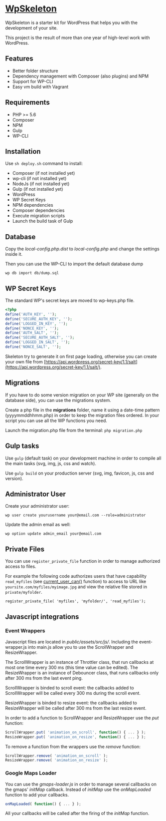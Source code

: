 # [WpSkeleton](https://github.com/mirkoferraro/wp-skeleton)

WpSkeleton is a starter kit for WordPress that helps you with the development of your site.

This project is the result of more than one year of high-level work with WordPress.

## Features

* Better folder structure
* Dependency management with Composer (also plugins) and NPM
* Support for WP-CLI
* Easy vm build with Vagrant

## Requirements

* PHP >= 5.6
* Composer
* NPM
* Gulp
* WP-CLI

## Installation

Use ```sh deploy.sh``` command to install:

* Composer (if not installed yet)
* wp-cli (if not installed yet)
* NodeJs (if not installed yet)
* Gulp (if not installed yet)
* WordPress
* WP Secret Keys
* NPM dependencies
* Composer dependencies
* Execute migration scripts
* Launch the build task of Gulp


## Database
Copy the *local-config.php.dist* to *local-config.php* and change the settings inside it.

Then you can use the WP-CLI to import the default database dump
```
wp db import db/dump.sql
```


## WP Secret Keys
The standard WP's secret keys are moved to wp-keys.php file.

```php
<?php
define('AUTH_KEY', '');
define('SECURE_AUTH_KEY', '');
define('LOGGED_IN_KEY', '');
define('NONCE_KEY', '');
define('AUTH_SALT', '');
define('SECURE_AUTH_SALT', '');
define('LOGGED_IN_SALT', '');
define('NONCE_SALT', '');
```
Skeleton try to generate it on first page loading, otherwise you can create your own file from [https://api.wordpress.org/secret-key/1.1/salt](https://api.wordpress.org/secret-key/1.1/salt/).


## Migrations
If you have to do some version migration on your WP site (generally on the database side), you can use the migrations system.

Create a php file in the **migrations** folder, name it using a date-time pattern (yyyymmddhhmm.php) in order to keep the migration files ordered. In your script you can use all the WP functions you need.

Launch the migration.php file from the terminal: ```php migration.php```


## Gulp tasks

Use ```gulp``` (default task) on your development machine in order to compile all the main tasks (svg, img, js, css and watch).

Use ```gulp build``` on your production server (svg, img, favicon, js, css and version).


## Administrator User
Create your administrator user:
```
wp user create yourusername your@email.com --role=administrator
```

Update the admin email as well:
```
wp option update admin_email your@email.com
```


## Private Files
You can use ```register_private_file``` function in order to manage authorized access to files.


For example the following code authorizes users that have capability ```read_myfiles``` (see [current_user_can()](https://codex.wordpress.org/Function_Reference/current_user_can) function) to access to URL like ```yoursite.com/myfiles/myimage.jpg``` and view the relative file stored in ```private/myfolder```.
```
register_private_file( 'myfiles', 'myfolder/', 'read_myfiles');
```


## Javascript integrations

### Event Wrappers
Javascript files are located in *public/assets/src/js/*. Including the event-wrapper.js into main.js allow you to use the ScrollWrapper and ResizeWrapper.

The ScrollWrapper is an instance of Throttler class, that run callbacks at most one time every 300 ms (this time value can be edited). The ResizeWrapper is an instance of Debouncer class, that runs callbacks only after 300 ms from the last event ping.

ScrollWrapper is binded to scroll event: the callbacks added to ScrollWrapper will be called every 300 ms during the scroll event.

ResizeWrapper is binded to resize event: the callbacks added to ResizeWrapper will be called after 300 ms from the last resize event.

In order to add a function to ScrollWrapper and ResizeWrapper use the *put* function:
```js
ScrollWrapper.put( 'animation_on_scroll', function() { ... } );
ResizeWrapper.put( 'animation_on_resize', function() { ... } );
```

To remove a function from the wrappers use the *remove* function:
```js
ScrollWrapper.remove( 'animation_on_scroll' );
ResizeWrapper.remove( 'animation_on_resize' );
```

### Google Maps Loader
You can use the *gmaps-loader.js* in order to manage several callbacks on the gmaps' *initMap* callback.
Instead of *initMap* use the *onMapLoaded* function to add your callbacks.
```js
onMapLoaded( function() { ... } );
```

All your callbacks will be called after the firing of the *initMap* function.
